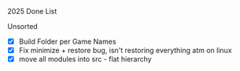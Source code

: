 2025 Done List

Unsorted
- [x] Build Folder per Game Names
- [x] Fix minimize + restore bug, isn't restoring everything atm on linux
- [x] move all modules into src - flat hierarchy